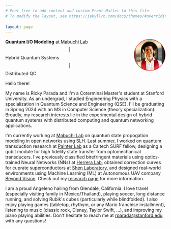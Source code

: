 ```yaml
---
# Feel free to add content and custom Front Matter to this file.
# To modify the layout, see https://jekyllrb.com/docs/themes/#overriding-theme-defaults

layout: page
---
```


<img align="right" src="assets/img/best_headshot.jpeg" alt="" width="100" height="100">

**Quantum I/O Modeling** at [Mabuchi Lab](https://mabuchilab.org/) $$\vert$$ Hybrid Quantum Systems $$\vert$$ Distributed QC

Hello there!

My name is Ricky Parada and I'm a Coterminal Master's student at Stanford University. As an undergrad, I studied Engineering Physics with a specialization in Quantum Science and Engineering (QSE). I'll be graduating in Spring 2024 with an MS in Computer Science (theory specialization). Broadly, my research interests lie in the experimental design of hybrid quantum systems with distributed computing and quantum networking applications.

I'm currently working at [Mabuchi Lab](https://mabuchilab.org/) on quantum state propogation modeling in open networks using SLH. Last summer, I worked on quantum transduction research at [Painter Lab](https://painterlab.caltech.edu/) as a Caltech SURF fellow, designing a qubit module for high fidelity state transfer from optomechanical transducers. I've previously classified birefringent materials using optics-trained Neural Networks (NNs) at [Herrera Lab](https://fherreralab.com/), obtained correction curves for cuprate superconductors at [Shen Laboratory](https://arpes.stanford.edu), and designed real-world environments using Machine Learning (ML) at Autonomous UAV company [Beyond Vision](https://beyond-vision.pt/). Check out my [research page](https://rickyparada.github.io/research) for more information.

I am a proud Angeleno hailing from Glendale, California. I love travel (especially visiting family in Mexico/Thailand), playing soccer, long distance running, and solving Rubik's cubes (particularly while blindfolded). I also enjoy playing games (tabletop, rhythym, or any Mario franchise installment), listening to music (classic rock, Disney, Taylor Swift, ...), and improving my piano playing abilities. Don't hesitate to reach me at [rparada@stanford.edu](mailto:rparada@stanford.edu) with any questions!

<div style="text-align:center;">
<a href="mailto:rparada@stanford.edu" title="email"><i class="fa-solid fa-envelope fa-2x"></i></a>
<a href="https://scholar.google.com/citations?user=j7NyAisAAAAJ&hl" title="Google Scholar"><i class="ai ai-google-scholar fa-2x"></i></a>
<a href="https://github.com/rickyparada6" title="GitHub"><i class="fa-brands fa-github fa-2x"></i></a>
<a href="https://www.linkedin.com/in/rickyparada" title="LinkedIn"><i class="fa-brands fa-linkedin fa-2x"></i></a>
<a href="https://orcid.org/0000-0003-2264-1100" title="ORCID"><i class="ai ai-orcid ai-2x"></i></a>
<div>